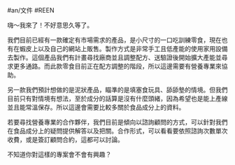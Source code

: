 #an/文件 #REEN

嗨～我來了！不好意思久等了。

我們目前已經有一款確定有市場需求的產品，是小尺寸的一口吃訓練零食，現在也有在蝦皮上以及自己的網站上販售。製作方式是非常手工且低產能的使用家用設備去製作。這個產品我們有計畫尋找廠商並且調整配方、送驗證後開始擴大產能並尋求更多通路。而此款零食目前正在配方調整的階段，所以這邊需要有營養專業來協助。

另一款我們預計想做的是泥狀產品，瞄準的是填塞食玩具、舔舔墊的情境。但我們目前只有對情境有想法，至於成分的話算是沒有什麼頭緒，因為希望也是能上產線並且能常溫保存。所以這邊會需要比較多關於食品成分上的資料。

若要尋找營養專業的合作夥伴，我們目前是傾向以諮詢顧問的方式，可以針對我們在食品成分上的疑問提供解答以及把關。合作形式，可以看看要依照諮詢次數單次收費，或是簽訂顧問合約，這都可以討論。

不知道你對這樣的專案會不會有興趣？

